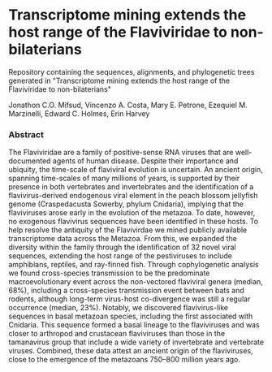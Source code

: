 # Transcriptome mining extends the host range of the Flaviviridae to non-bilaterians
Repository containing the sequences, alignments, and phylogenetic trees generated in "Transcriptome mining extends the host range of the Flaviviridae to non-bilaterians"

Jonathon C.O. Mifsud, Vincenzo A. Costa, Mary E. Petrone, Ezequiel M. Marzinelli, Edward C. Holmes, Erin Harvey

### Abstract

The Flaviviridae are a family of positive-sense RNA viruses that are well-documented agents of human disease. Despite their importance and ubiquity, the time-scale of flaviviral evolution is uncertain. An ancient origin, spanning time-scales of many millions of years, is supported by their presence in both vertebrates and invertebrates and the identification of a flavivirus-derived endogenous viral element in the peach blossom jellyfish genome (Craspedacusta Sowerby, phylum Cnidaria), implying that the flaviviruses arose early in the evolution of the metazoa. To date, however, no exogenous flavivirus sequences have been identified in these hosts. To help resolve the antiquity of the Flavivirdae we mined publicly available transcriptome data across the Metazoa. From this, we expanded the diversity within the family through the identification of 32 novel viral sequences, extending the host range of the pestiviruses to include amphibians, reptiles, and ray-finned fish. Through cophylogenetic analysis we found cross-species transmission to be the predominate macroevolutionary event across the non-vectored flaviviral genera (median, 68%), including a cross-species transmission event between bats and rodents, although long-term virus-host co-divergence was still a regular occurrence (median, 23%). Notably, we discovered flavivirus-like sequences in basal metazoan species, including the first associated with Cnidaria. This sequence formed a basal lineage to the flaviviruses and was closer to arthropod and crustacean flaviviruses than those in the tamanavirus group that include a wide variety of invertebrate and vertebrate viruses. Combined, these data attest an ancient origin of the flaviviruses, close to the emergence of the metazoans 750–800 million years ago.
